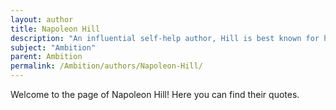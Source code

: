 ```yaml
---
layout: author
title: Napoleon Hill
description: "An influential self-help author, Hill is best known for his book 'Think and Grow Rich,' where he explores the principles of success and ambition."
subject: "Ambition"
parent: Ambition
permalink: /Ambition/authors/Napoleon-Hill/
---
```


Welcome to the page of Napoleon Hill! Here you can find their quotes.
